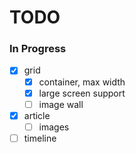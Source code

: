 # TODO

### In Progress
- [x] grid
  - [x] container, max width
  - [x] large screen support
  - [ ] image wall
- [x] article
  - [ ] images
- [ ] timeline
